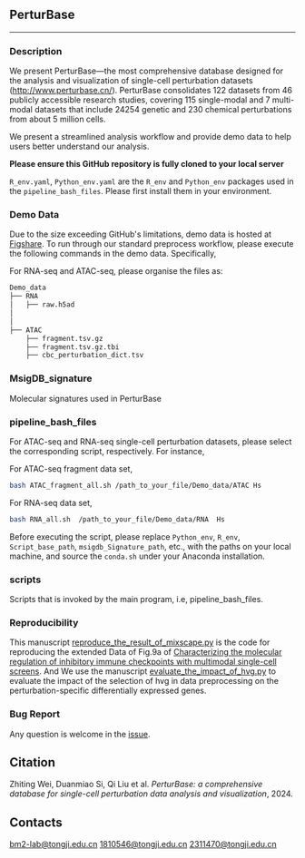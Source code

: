 ## PerturBase

---

### Description

We present PerturBase—the most comprehensive database designed for the analysis and visualization of single-cell perturbation datasets (http://www.perturbase.cn/). PerturBase consolidates 122 datasets from 46 publicly accessible research studies, covering 115 single-modal and 7 multi-modal datasets that include 24254 genetic and 230 chemical perturbations from about 5 million cells.

We present a streamlined analysis workflow and provide demo data to help users better understand our analysis.

**Please ensure this GitHub repository is fully cloned to your local server**

`R_env.yaml`, `Python_env.yaml` are the `R_env` and `Python_env` packages used in the `pipeline_bash_files`. Please first install them in your environment.

### Demo Data

Due to the size exceeding GitHub's limitations, demo data is hosted at [Figshare](https://figshare.com/s/dddc4ddf91d0b100fd6c). To run through our standard preprocess workflow, please execute the following commands in the demo data. Specifically,

For RNA-seq and ATAC-seq, please organise the files as:

```bash
Demo_data
├── RNA
│   ├── raw.h5ad
│   
│   
├── ATAC
    ├── fragment.tsv.gz
    ├── fragment.tsv.gz.tbi
    ├── cbc_perturbation_dict.tsv
```

### MsigDB_signature

Molecular signatures used in PerturBase

### pipeline_bash_files

For ATAC-seq and RNA-seq single-cell perturbation datasets, please select the corresponding script, respectively. For instance, 

For ATAC-seq fragment data set,

```bash
bash ATAC_fragment_all.sh /path_to_your_file/Demo_data/ATAC Hs
```

For RNA-seq data set, 

```bash
bash RNA_all.sh  /path_to_your_file/Demo_data/RNA  Hs
```

Before executing the script, please replace `Python_env`, `R_env`, `Script_base_path`, `msigdb_Signature_path`, etc., with the paths on your local machine, and source the `conda.sh` under your Anaconda installation.

### scripts

Scripts that is invoked by the main program, i.e, pipeline_bash_files.

### Reproducibility

This manuscript [reproduce_the_result_of_mixscape.py](Reproducibility/reproduce_the_result_of_mixscape.py) is the code for reproducing the extended Data of Fig.9a of [Characterizing the molecular regulation of inhibitory immune checkpoints with multimodal single-cell screens](https://www.nature.com/articles/s41588-021-00778-2). And We use the manuscript [evaluate_the_impact_of_hvg.py](Reproducibility/evaluate_the_impact_of_hvg.py) to evaluate the impact of the selection of hvg in data preprocessing on the perturbation-specific differentially expressed genes.

### Bug Report

Any question is welcome in the [issue](https://github.com/bm2-lab/PerturBase/issues).

## Citation

Zhiting Wei, Duanmiao Si, Qi Liu et al. *PerturBase: a comprehensive database for single-cell perturbation data analysis and visualization*, 2024.

## Contacts

bm2-lab@tongji.edu.cn
1810546@tongji.edu.cn
2311470@tongji.edu.cn
